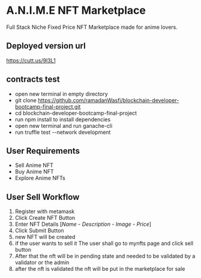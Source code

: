 # A.N.I.M.E NFT Marketplace
Full Stack Niche Fixed Price NFT Marketplace made for anime lovers.


## Deployed version url
https://cutt.us/9l3L1

## contracts test
* open new terminal in empty directory
* git clone https://github.com/ramadanWasfi/blockchain-developer-bootcamp-final-project.git
* cd blockchain-developer-bootcamp-final-project
* run npm install to install dependencies
* open new terminal and run ganache-cli
* run truffle test --network development

## User Requirements
* Sell Anime NFT
* Buy Anime NFT
* Explore Anime NFTs
  
## User Sell Workflow
1. Register with metamask
2. Click Create NFT Button
3. Enter NFT Details [*Name* - *Description* - *Image* - *Price*]
4. Click Submit Button
5. new NFT will be created
6. if the user wants to sell it The user shall go to mynfts page and click sell button
7. After that the nft will be in pending state and needed to be validated by a validator or the admin
8. after the nft is validated the nft will be put in the marketplace for sale

